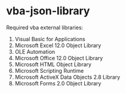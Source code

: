# vba-json-library

Required vba external libraries:

1. Visual Basic for Applications
2. Microsoft Excel 12.0 Object Library
3. OLE Automation
4. Microsoft Office 12.0 Object Library
5. Microsoft HTML Object Library
6. Microsoft Scripting Runtime
7. Microsoft ActiveX Data Objects 2.8 Library
8. Microsoft Forms 2.0 Object Library
